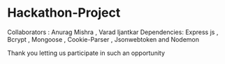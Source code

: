 # Hackathon-Project
Collaborators : Anurag Mishra , Varad Ijantkar
Dependencies: Express js , Bcrypt , Mongoose , Cookie-Parser , Jsonwebtoken and Nodemon 

Thank you letting us participate in such an opportunity
